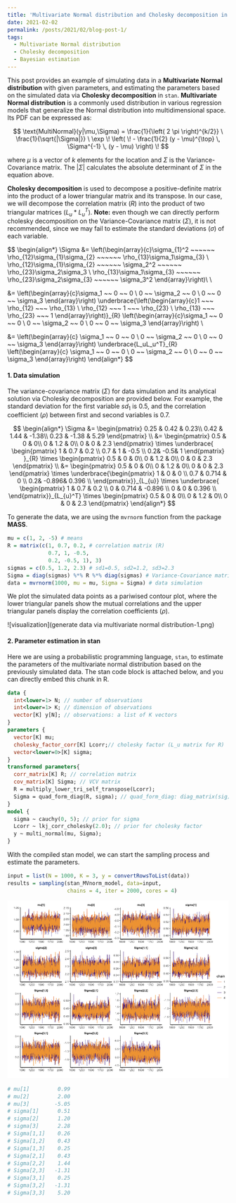 ```yaml
---
title: 'Multivariate Normal distribution and Cholesky decomposition in Stan'
date: 2021-02-02
permalink: /posts/2021/02/blog-post-1/
tags:
  - Multivariate Normal distribution
  - Cholesky decomposition
  - Bayesian estimation
---
```


This post provides an example of simulating data in a **Multivariate Normal distribution** with given parameters, and estimating the parameters based on the simulated data via **Cholesky decomposition** in `stan`. **Multivariate Normal distribution** is a commonly used distribution in various regression models that generalize the Normal distribution into multidimensional space. Its PDF can be expressed as:


$$
\text{MultiNormal}(y|\mu,\Sigma) =
\frac{1}{\left( 2 \pi \right)^{k/2}} \ \frac{1}{\sqrt{|\Sigma|}} \
\exp \! \left( \! - \frac{1}{2} (y - \mu)^{\top} \, \Sigma^{-1} \, (y - \mu) \right) \!
$$


where $\mu$ is a vector of $k$ elements for the location and $\Sigma$ is the Variance-Covariance matrix. The $|\Sigma|$ calculates the absolute determinant of $\Sigma$ in the equation above.

**Cholesky decomposition** is used to decompose a positive-definite matrix into the product of a lower triangular matrix and its transpose. In our case, we will decompose the correlation matrix ($R$) into the product of two triangular matrices ($L_{u}*L_u^T$). **Note:** even though we can directly perform cholesky decomposition on the Variance-Covariance matrix ($\Sigma$), it is not recommended, since we may fail to estimate the standard deviations ($\sigma$) of each variable. 


$$
\begin{align*} 
\Sigma &= \left(\begin{array}{c}\sigma_{1}^2 ~~~~~~ \rho_{12}\sigma_{1}\sigma_{2} ~~~~~~ \rho_{13}\sigma_1\sigma_{3} \\ 
\rho_{12}\sigma_{1}\sigma_{2} ~~~~~~ \sigma_2^2 ~~~~~~ \rho_{23}\sigma_2\sigma_3 \\ 
\rho_{13}\sigma_1\sigma_{3} ~~~~~~ \rho_{23}\sigma_2\sigma_{3} ~~~~~~ \sigma_3^2 \end{array}\right)\\ \\

&= \left(\begin{array}{c}\sigma_1 ~~ 0 ~~ 0 \\ 0 ~~ \sigma_2 ~~ 0 \\ 0 ~~ 0 ~~ \sigma_3 \end{array}\right) \underbrace{\left(\begin{array}{c}1 ~~~ \rho_{12} ~~~ \rho_{13} \\ \rho_{12} ~~~ 1 ~~~ \rho_{23} \\ \rho_{13} ~~~ \rho_{23} ~~~ 1 \end{array}\right)}_{R}  \left(\begin{array}{c}\sigma_1 ~~ 0 ~~ 0 \\ 0 ~~ \sigma_2 ~~ 0 \\ 0 ~~ 0 ~~ \sigma_3 \end{array}\right) \\

&= \left(\begin{array}{c} \sigma_1 ~~ 0 ~~ 0 \\ 0 ~~ \sigma_2 ~~ 0 \\ 0 ~~ 0 ~~ \sigma_3 \end{array}\right) \underbrace{L_uL_u^T}_{R}  \left(\begin{array}{c} \sigma_1 ~~ 0 ~~ 0 \\ 0 ~~ \sigma_2 ~~ 0 \\ 0 ~~ 0 ~~ \sigma_3 \end{array}\right)
\end{align*}
$$



#### 1. Data simulation

The variance-covariance matrix ($\Sigma$) for data simulation and its analytical solution via Cholesky decomposition are provided below. For example, the standard deviation for the first variable $sd_1$ is $0.5$, and the correlation coefficient ($\rho$)  between first and second variables is $0.7$.


$$
\begin{align*} 
\Sigma &= \begin{pmatrix}
 0.25 &  0.42 & 0.23\\
  0.42 &  1.44 & -1.38\\
  0.23 & -1.38 & 5.29
\end{pmatrix} \\
&=
\begin{pmatrix}
 0.5 & 0 & 0\\
  0 & 1.2 & 0\\
  0 & 0 & 2.3
\end{pmatrix}
\times
\underbrace{
\begin{pmatrix}
1 & 0.7 & 0.2 \\
0.7 & 1 & -0.5 \\
0.2& -0.5& 1
\end{pmatrix}
}_{R}
\times
\begin{pmatrix}
 0.5 & 0 & 0\\
  0 & 1.2 & 0\\
  0 & 0 & 2.3
\end{pmatrix} \\
&=
\begin{pmatrix}
 0.5 & 0 & 0\\
  0 & 1.2 & 0\\
  0 & 0 & 2.3
\end{pmatrix}
\times
\underbrace{\begin{pmatrix}
1 & 0 & 0 \\
0.7 & 0.714 & 0 \\
0.2& -0.896& 0.396 \\
\end{pmatrix}}_{L_{u}}
\times
\underbrace{
\begin{pmatrix}
1 & 0.7 & 0.2 \\
0 & 0.714 & -0.896 \\
0 & 0 & 0.396 \\
\end{pmatrix}}_{L_{u}^T}
\times
\begin{pmatrix}
 0.5 & 0 & 0\\
  0 & 1.2 & 0\\
  0 & 0 & 2.3
\end{pmatrix}
\end{align*}
$$


To generate the data, we are using the `mvrnorm` function from the package **MASS**.

```R
mu = c(1, 2, -5) # means
R = matrix(c(1, 0.7, 0.2, # correlation matrix (R)
             0.7, 1, -0.5,
             0.2, -0.5, 1), 3)
sigmas = c(0.5, 1.2, 2.3) # sd1=0.5, sd2=1.2, sd3=2.3
Sigma = diag(sigmas) %*% R %*% diag(sigmas) # Variance-Covariance matrix
data = mvrnorm(1000, mu = mu, Sigma = Sigma) # data simulation
```

We plot the simulated data points as a pariwised contour plot, where the lower triangular panels show the mutual correlations and the upper triangular panels display the correlation coefficients ($\rho$). 

![visualization](generate data via multivariate normal distribution-1.png)



#### 2. Parameter estimation in stan

Here we are using a probabilistic programming language, `stan`, to estimate the parameters of the multivariate normal distribution based on the previously simulated data. The stan code block is attached below, and you can directly embed this chunk in R. 

```stan
data {
  int<lower=1> N; // number of observations
  int<lower=1> K; // dimension of observations
  vector[K] y[N]; // observations: a list of K vectors
}
parameters {
  vector[K] mu;
  cholesky_factor_corr[K] Lcorr;// cholesky factor (L_u matrix for R)
  vector<lower=0>[K] sigma; 
}
transformed parameters{
  corr_matrix[K] R; // correlation matrix
  cov_matrix[K] Sigma; // VCV matrix
  R = multiply_lower_tri_self_transpose(Lcorr);
  Sigma = quad_form_diag(R, sigma); // quad_form_diag: diag_matrix(sig) * R * diag_matrix(sig)
}
model {
  sigma ~ cauchy(0, 5); // prior for sigma
  Lcorr ~ lkj_corr_cholesky(2.0); // prior for cholesky factor
  y ~ multi_normal(mu, Sigma);
}
```

With the compiled stan model, we can start the sampling process and estimate the parameters.

```R
input = list(N = 1000, K = 3, y = convertRowsToList(data))
results = sampling(stan_MVnorm_model, data=input,
                   chains = 4, iter = 2000, cores = 4)
```

![estimated parameters](estimatedparamsnoburn.png)

```R
# mu[1]         0.99
# mu[2]         2.00
# mu[3]        -5.05
# sigma[1]      0.51
# sigma[2]      1.20
# sigma[3]      2.28
# Sigma[1,1]    0.26
# Sigma[1,2]    0.43
# Sigma[1,3]    0.25
# Sigma[2,1]    0.43
# Sigma[2,2]    1.44
# Sigma[2,3]   -1.31
# Sigma[3,1]    0.25
# Sigma[3,2]   -1.31
# Sigma[3,3]    5.20
```